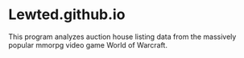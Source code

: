 # Lewted.github.io
This program analyzes auction house listing data from the massively popular mmorpg video game World of Warcraft.
